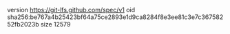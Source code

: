 version https://git-lfs.github.com/spec/v1
oid sha256:be767a4b25423bf64a75ce2893e1d9ca8284f8e3ee81c3e7c36758252fb2023b
size 12579

